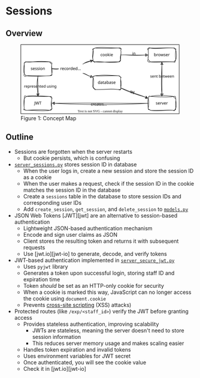 # Sessions

<p id="terms"></p>

## Overview

<figure id="sessions-concept-map">
  <img src="sessions_concept_map.svg" alt="concept map of sessions with JWT"/>
  <figcaption>Figure 1: Concept Map</figcaption>
</figure>

## Outline

-   Sessions are forgotten when the server restarts
    -   But cookie persists, which is confusing
-   [`server_sessions.py`](./server_sessions.py) stores  session ID in database
    -   When the user logs in, create a new session and store the session ID as a cookie
    -   When the user makes a request, check if the session ID in the cookie matches the session ID in the database
    -   Create a `sessions` table in the database to store session IDs and corresponding user IDs
    -   Add `create_session`, `get_session`, and `delete_session` to [`models.py`](./models.py)
- JSON Web Tokens [JWT][jwt] are an alternative to session-based authentication
    -   Lightweight JSON-based authentication mechanism
    -   Encode and sign user claims as JSON
    -   Client stores the resulting token and returns it with subsequent requests
    -   Use [jwt.io][jwt-io] to generate, decode, and verify tokens
- JWT-based authentication implemented in [`server_secure_jwt.py`](./server_secure_jwt.py)
    -   Uses `pyjwt` library
    -   Generates a token upon successful login, storing staff ID and expiration time
    -   Token _should_ be set as an HTTP-only cookie for security
    -   When a cookie is marked this way,
        JavaScript can no longer access the cookie using `document.cookie`
    -   Prevents [cross-site scripting](g:xss) (XSS) attacks)
-   Protected routes (like `/exp/<staff_id>`) verify the JWT before granting access
    -   Provides stateless authentication, improving scalability
        -   JWTs are stateless, meaning the server doesn't need to store session information
        -   This reduces server memory usage and makes scaling easier
    -   Handles token expiration and invalid tokens
    -   Uses environment variables for JWT secret
    -   Once authenticated, you will see the cookie value
    -   Check it in [jwt.io][jwt-io]
